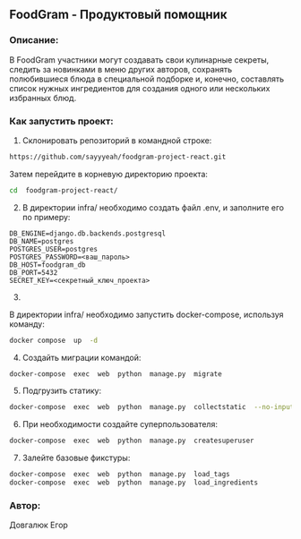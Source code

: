 ## FoodGram - Продуктовый помощник
### Описание:
В FoodGram участники могут создавать свои кулинарные секреты, следить за новинками в меню других авторов, сохранять полюбившиеся блюда в специальной подборке и, конечно, составлять список нужных ингредиентов для создания одного или нескольких избранных блюд.

### Как запустить проект:
1. Склонировать репозиторий в командной строке:
```bash
https://github.com/sayyyeah/foodgram-project-react.git
```
Затем перейдите в корневую директорию проекта:
```bash
cd  foodgram-project-react/
```
2. В директории infra/ необходимо создать файл .env, и заполните его по примеру:
```
DB_ENGINE=django.db.backends.postgresql
DB_NAME=postgres
POSTGRES_USER=postgres
POSTGRES_PASSWORD=<ваш_пароль>
DB_HOST=foodgram_db
DB_PORT=5432
SECRET_KEY=<секретный_ключ_проекта>
```
3. 
В директории infra/ необходимо запустить docker-compose, используя команду:

```bash
docker compose  up  -d
```
4. Создайть миграции командой:
```bash
docker-compose  exec  web  python  manage.py  migrate
```
5. Подгрузить статику:
```bash
docker-compose  exec  web  python  manage.py  collectstatic  --no-input
```
6. При необходимости создайте суперпользователя:
```bash
docker-compose  exec  web  python  manage.py  createsuperuser
```
7. Залейте базовые фикстуры:
```bash
docker-compose  exec  web  python  manage.py  load_tags
docker-compose  exec  web  python  manage.py  load_ingredients
```

### Автор:
Довгалюк Егор
